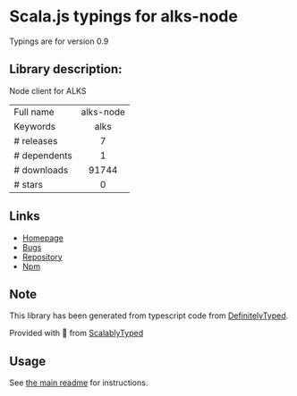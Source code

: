 
# Scala.js typings for alks-node

Typings are for version 0.9

## Library description:
Node client for ALKS

|                    |                 |
| ------------------ | :-------------: |
| Full name          | alks-node |
| Keywords           | alks |
| # releases         | 7 |
| # dependents       | 1 |
| # downloads        | 91744 |
| # stars            | 0 |

## Links
- [Homepage](https://github.com/Cox-Automotive/alks-node#readme)
- [Bugs](https://github.com/Cox-Automotive/alks-node/issues)
- [Repository](https://github.com/Cox-Automotive/alks-node)
- [Npm](https://www.npmjs.com/package/alks-node)
    


## Note
This library has been generated from typescript code from [DefinitelyTyped](https://definitelytyped.org).

Provided with :purple_heart: from [ScalablyTyped](https://github.com/oyvindberg/ScalablyTyped)

## Usage
See [the main readme](../../readme.md) for instructions.


